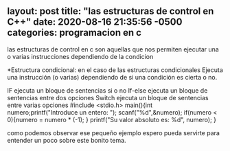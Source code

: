 layout: post
title:  "las estructuras de control en C++"
date:   2020-08-16 21:35:56 -0500
categories: programacion en c
---
las estructuras de control en c son aquellas que nos permiten ejecutar una o varias instrucciones dependiendo de la condicion

*Estructura condicional:
en el caso de las estructuras condicionales Ejecuta una instrucción (o varias) dependiendo de si una condición es cierta o no.

IF ejecuta un bloque de sentencias si o no
If-else ejecuta un bloque de sentencias entre dos opciones
Switch ejecuta un bloque de sentencias entre varias opciones
 #include <stdio.h>
 main(){int numero;printf("Introduce un entero: ");
 scanf("%d",&numero);
 if(numero < 0){numero = numero * (-1);
}
  printf("Su valor absoluto es: %d", numero);
}

como podemos observar ese pequeño ejemplo espero pueda servirte para entender un poco sobre este bonito tema.
